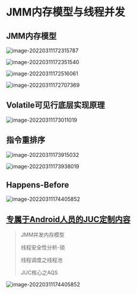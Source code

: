 # JMM内存模型与线程并发

## JMM内存模型

![image-20220311172315787](011_JUC之JMM内存模型与线程并发.assets/image-20220311172315787.png)

![image-20220311172351540](011_JUC之JMM内存模型与线程并发.assets/image-20220311172351540.png)

![image-20220311172516061](011_JUC之JMM内存模型与线程并发.assets/image-20220311172516061.png)

![image-20220311172707369](011_JUC之JMM内存模型与线程并发.assets/image-20220311172707369.png)

## Volatile可见行底层实现原理

![image-20220311173011019](011_JUC之JMM内存模型与线程并发.assets/image-20220311173011019.png)

## 指令重排序

![image-20220311173915032](011_JUC之JMM内存模型与线程并发.assets/image-20220311173915032.png)

![image-20220311173938019](011_JUC之JMM内存模型与线程并发.assets/image-20220311173938019.png)

## Happens-Before

![image-20220311174405852](011_JUC之JMM内存模型与线程并发.assets/image-20220311174405852.png)

## [专属于Android人员的JUC定制内容](011_JUC之JMM内存模型与线程并发.assets/专属于Android人员的JUC定制内容.png)

> JMM并发内存模型
>
> 线程安全性分析-锁
>
> 线程调度之线程池
>
> JUC核心之AQS

![image-20220311174405852](011_JUC之JMM内存模型与线程并发.assets/专属于Android人员的JUC定制内容.png)